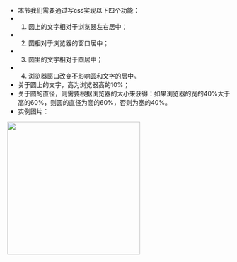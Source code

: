 - 本节我们需要通过写css实现以下四个功能：
- 1. 圆上的文字相对于浏览器左右居中；
- 2. 圆相对于浏览器的窗口居中；
- 3. 圆里的文字相对于圆居中；
- 4. 浏览器窗口改变不影响圆和文字的居中。
- 关于圆上的文字，高为浏览器高的10%；
- 关于圆的直径，则需要根据浏览器的大小来获得：如果浏览器的宽的40%大于高的60%，则圆的直径为高的60%，否则为宽的40%。
- 实例图片：
<img src="http://7xi7zt.com1.z0.glb.clouddn.com/css_test_example.png" style="width:300px;">